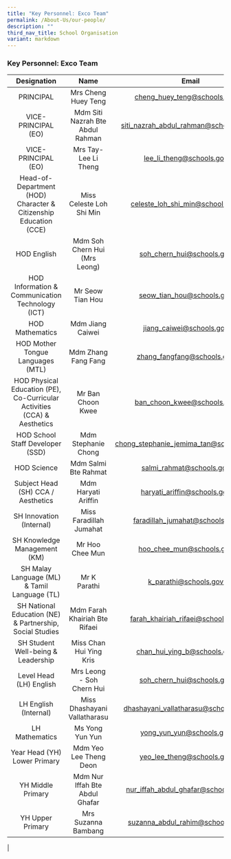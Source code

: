 ```yaml
---
title: "Key Personnel: Exco Team"
permalink: /About-Us/our-people/
description: ""
third_nav_title: School Organisation
variant: markdown
---
```

### **Key Personnel: Exco Team**

| Designation | Name | Email |
|:---:|:---:|:---:| 
| PRINCIPAL | Mrs Cheng Huey Teng | [cheng_huey_teng@schools.gov.sg](mailto:cheng_huey_teng@schools.gov.sg) |
| VICE-PRINCIPAL (EO) | Mdm Siti Nazrah Bte Abdul Rahman | [siti_nazrah_abdul_rahman@schools.gov.sg](mailto:siti_nazrah_abdul_rahman@schools.gov.sg) |
| VICE-PRINCIPAL (EO) | Mrs Tay-Lee Li Theng | [lee_li_theng@schools.gov.sg ](mailto:LEE_Li_Theng@schools.gov.sg ) |
|  Head-of-Department (HOD) Character & Citizenship Education (CCE) | Miss Celeste Loh Shi Min | [celeste_loh_shi_min@schools.gov.sg](mailto:celeste_loh_shi_min@schools.gov.sg) |
| HOD English  | Mdm Soh Chern Hui (Mrs Leong) | soh_chern_hui@schools.gov.sg  |
| HOD Information & Communication Technology (ICT)   | Mr Seow Tian Hou | [seow_tian_hou@schools.gov.sg](mailto:seow_tian_hou@schools.gov.sg) |
| HOD Mathematics | Mdm Jiang Caiwei | [jiang_caiwei@schools.gov.sg](mailto:jiang_caiwei@schools.gov.sg) |
| HOD Mother Tongue Languages (MTL) | Mdm Zhang Fang Fang | [zhang_fangfang@schools.gov.sg](mailto:zhang_fangfang@schools.gov.sg) |
| HOD Physical Education (PE), Co-Curricular Activities (CCA) & Aesthetics | Mr Ban Choon Kwee | [ban_choon_kwee@schools.gov.sg](mailto:ban_choon_kwee@schools.gov.sg) |
| HOD School Staff Developer (SSD)| Mdm Stephanie Chong | [chong_stephanie_jemima_tan@schools.gov.sg](mailto:chong_stephanie_jemima_tan@schools.gov.sg) |
| HOD Science | Mdm Salmi Bte Rahmat | [salmi_rahmat@schools.gov.sg](mailto:salmi_rahmat@schools.gov.sg) |
| Subject Head (SH) CCA / Aesthetics | Mdm Haryati Ariffin | [haryati_ariffin@schools.gov.sg](mailto:haryati_ariffin@schools.gov.sg) |
| SH Innovation (Internal) | Miss Faradillah Jumahat | [faradillah_jumahat@schools.gov.sg](mailto:faradillah_jumahat@schools.gov.sg) |
| SH Knowledge Management (KM)| Mr Hoo Chee Mun | [hoo_chee_mun@schools.gov.sg](mailto:hoo_chee_mun@schools.gov.sg) |
| SH Malay Language (ML) & Tamil Language (TL) | Mr K Parathi | [k_parathi@schools.gov.sg](mailto:k_parathi@schools.gov.sg) |
| SH National Education (NE) & Partnership, Social Studies  | Mdm Farah Khairiah Bte Rifaei | [farah_khairiah_rifaei@schools.gov.sg](mailto:farah_khairiah_rifaei@schools.gov.sg) |
| SH Student Well-being & Leadership | Miss Chan Hui Ying Kris | [chan_hui_ying_b@schools.gov.sg](mailto:chan_hui_ying_b@schools.gov.sg) |
| Level Head (LH) English  | Mrs Leong - Soh Chern Hui | [soh_chern_hui@schools.gov.sg](mailto:soh_chern_hui@schools.gov.sg) |
| LH English (Internal) | Miss Dhashayani Vallatharasu | [dhashayani_vallatharasu@schools.gov.sg](mailto:dhashayani_vallatharasu@schools.gov.sg) |
| LH Mathematics | Ms Yong Yun Yun | [yong_yun_yun@schools.gov.sg](mailto:yong_yun_yun@schools.gov.sg) |
| Year Head (YH) Lower Primary | Mdm Yeo Lee Theng Deon | [yeo_lee_theng@schools.gov.sg](mailto:yeo_lee_theng@schools.gov.sg) |
| YH Middle Primary | Mdm Nur Iffah Bte Abdul Ghafar | [nur_iffah_abdul_ghafar@schools.gov.sg](mailto:nur_iffah_abdul_ghafar@schools.gov.sg) |
| YH Upper Primary | Mrs Suzanna Bambang | [suzanna_abdul_rahim@schools.gov.sg](mailto:suzanna_abdul_rahim@schools.gov.sg) |
|